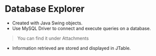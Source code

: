 # Database Explorer
- Created with Java Swing objects.
- Use MySQL Driver to connect and execute queries on a database.
> You can find it under Attachments
- Information retrieved are stored and displayed in JTable.
